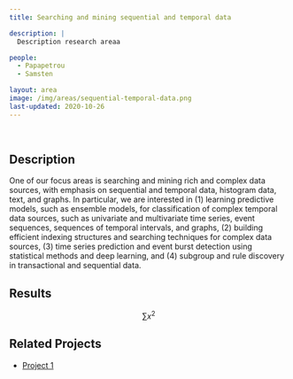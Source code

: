 ```yaml
---
title: Searching and mining sequential and temporal data

description: |
  Description research areaa

people:
  - Papapetrou
  - Samsten

layout: area
image: /img/areas/sequential-temporal-data.png
last-updated: 2020-10-26
---
```


<br>

## Description

One of our focus areas is searching and mining rich and complex data sources, with emphasis on sequential and temporal data, histogram data, text, and graphs.  In particular, we are interested in (1) learning predictive models, such as ensemble models, for classification of complex temporal data sources, such as univariate and multivariate time series, event sequences, sequences of temporal intervals, and graphs, (2) building efficient indexing structures and searching techniques for complex data sources, (3) time series prediction and event burst detection using statistical methods and deep learning, and (4) subgroup and rule discovery in transactional and sequential data.

## Results

$$ \sum{x^2} $$

## Related Projects

- [Project 1](../_projects/extremum.md)
